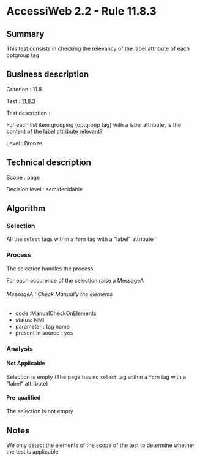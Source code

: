 # AccessiWeb 2.2 - Rule 11.8.3

## Summary

This test consists in checking the relevancy of the label attribute of
each optgroup tag

## Business description

Criterion : 11.8

Test : [11.8.3](http://www.accessiweb.org/index.php/accessiweb-22-english-version.html#test-11-8-3)

Test description :

For each list item grouping (optgroup tag) with a label attribute, is
the content of the label attribute relevant?

Level : Bronze

## Technical description

Scope : page

Decision level :
semidecidable

## Algorithm

### Selection

All the `select` tags within a `form` tag with a "label" attribute

### Process

The selection handles the process.

For each occurence of the selection raise a MessageA

###### MessageA : Check Manually the elements

-   code :ManualCheckOnElements
-   status: NMI
-   parameter : tag name
-   present in source : yes

### Analysis

#### Not Applicable

Selection is empty (The page has no `select` tag within a `form` tag
with a "label" attribute)

#### Pre-qualified

The selection is not empty

## Notes

We only detect the elements of the scope of the test to determine
whether the test is applicable

